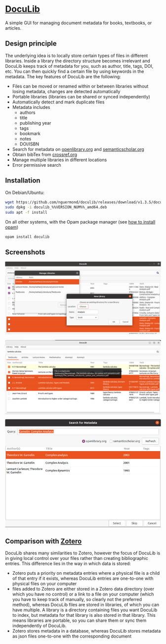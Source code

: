 # [DocuLib](https://github.com/nguermond/doculib)
A simple GUI for managing document metadata for books, textbooks, or articles.

## Design principle
The underlying idea is to locally store certain types of files in different libraries. Inside a library the directory structure becomes irrelevant and DocuLib keeps track of metadata for you, such as author, title, tags, DOI, etc. You can then quickly find a certain file by using keywords in the metadata. The key features of DocuLib are the following:

- Files can be moved or renamed within or between libraries without losing metadata, changes are detected automatically
- Portable libraries (libraries can be shared or synced independently)
- Automatically detect and mark duplicate files
- Metadata includes
  - authors
  - title
  - publishing year
  - tags
  - bookmark
  - notes
  - DOI/ISBN
- Search for metadata on [openlibrary.org](https://openlibrary.org/) and [semanticscholar.org](https://www.semanticscholar.org/)
- Obtain bibTex from [crossref.org](https://corssref.org/)
- Manage multiple libraries in different locations
- Error permissive search

## Installation
On Debian/Ubuntu:
```bash
wget https://github.com/nguermond/doculib/releases/download/v1.3.5/doculib_%%VERSION_NUM%%_amd64.deb
sudo dpkg -i doculib_%%VERSION_NUM%%_amd64.deb
sudo apt -f install
```

On all other systems, with the Opam package manager (see [how to install opam](https://opam.ocaml.org/doc/Install.html))
```bash
opam install doculib
```

## Screenshots
![screenshot-1.png](https://github.com/nguermond/doculib/blob/screenshots/screenshots/screenshot-1.png?raw=true)

![screenshot-4.png](https://github.com/nguermond/doculib/blob/screenshots/screenshots/screenshot-4.png?raw=true)

![screenshot-3.png](https://github.com/nguermond/doculib/blob/screenshots/screenshots/screenshot-3.png?raw=true)



## Comparison with [Zotero](https://www.zotero.org/)
DocuLib shares many similarities to Zotero, however the focus of DocuLib is in giving local control over your files rather than creating bibliographic entries. This difference lies in the way in which data is stored:

- Zotero puts a priority on metadata entries where a physical file is a child of that entry if it exists, whereas DocuLib entries are one-to-one with physical files on your computer
- files added to Zotero are either stored in a Zotero data directory (over which you have no control) or a link to a file on your computer (which you have to keep track of manually, so clearly not the preferred method), whereas DocuLib files are stored in libraries, of which you can have multiple. A library is a directory containing files you want DocuLib to index, but metadata for that library is also stored in that library. This means libraries are portable, so you can share them or sync them independently of DocuLib.
- Zotero stores metadata in a database, whereas DocuLib stores metadata as json files one-to-one with the corresponding document
